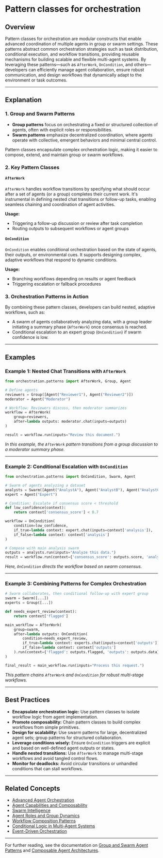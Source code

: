 # Pattern classes for orchestration

## Overview

Pattern classes for orchestration are modular constructs that enable advanced coordination of multiple agents in group or swarm settings. These patterns abstract common orchestration strategies such as task distribution, conditional execution, and workflow transitions, providing reusable mechanisms for building scalable and flexible multi-agent systems. By leveraging these patterns—such as `AfterWork`, `OnCondition`, and others—developers can efficiently manage agent collaboration, ensure robust communication, and design workflows that dynamically adapt to the environment or task outcomes.

---

## Explanation

### 1. Group and Swarm Patterns

- **Group patterns** focus on orchestrating a fixed or structured collection of agents, often with explicit roles or responsibilities.
- **Swarm patterns** emphasize decentralized coordination, where agents operate with collective, emergent behaviors and minimal central control.

Pattern classes encapsulate complex orchestration logic, making it easier to compose, extend, and maintain group or swarm workflows.

### 2. Key Pattern Classes

#### `AfterWork`

`AfterWork` handles workflow transitions by specifying what should occur after a set of agents (or a group) completes their current work. It's instrumental in defining nested chat transitions or follow-up tasks, enabling seamless chaining and coordination of agent activities.

**Usage:**
- Triggering a follow-up discussion or review after task completion
- Routing outputs to subsequent workflows or agent groups

#### `OnCondition`

`OnCondition` enables conditional orchestration based on the state of agents, their outputs, or environmental cues. It supports designing complex, adaptive workflows that respond to dynamic conditions.

**Usage:**
- Branching workflows depending on results or agent feedback
- Triggering escalation or fallback procedures

### 3. Orchestration Patterns in Action

By combining these pattern classes, developers can build nested, adaptive workflows, such as:
- A swarm of agents collaboratively analyzing data, with a group leader initiating a summary phase (`AfterWork`) once consensus is reached.
- Conditional escalation to an expert group (`OnCondition`) if swarm confidence is low.

---

## Examples

### Example 1: Nested Chat Transitions with `AfterWork`

```python
from orchestration.patterns import AfterWork, Group, Agent

# Define agents
reviewers = Group([Agent("Reviewer1"), Agent("Reviewer2")])
moderator = Agent("Moderator")

# Workflow: Reviewers discuss, then moderator summarizes
workflow = AfterWork(
    group=reviewers,
    after=lambda outputs: moderator.chat(inputs=outputs)
)

result = workflow.run(inputs="Review this document.")
```
*In this example, the `AfterWork` pattern transitions from a group discussion to a moderator summary phase.*

---

### Example 2: Conditional Escalation with `OnCondition`

```python
from orchestration.patterns import OnCondition, Swarm, Agent

# Swarm of agents analyzing a dataset
analysts = Swarm([Agent("AnalystA"), Agent("AnalystB"), Agent("AnalystC")])
expert = Agent("Expert")

# Condition: Escalate if consensus score < threshold
def low_confidence(context):
    return context['consensus_score'] < 0.7

workflow = OnCondition(
    condition=low_confidence,
    if_true=lambda context: expert.chat(inputs=context['analysis']),
    if_false=lambda context: context['analysis']
)

# Compose with main analysis swarm
outputs = analysts.run(inputs="Analyze this data.")
result = workflow.run(context={'consensus_score': outputs.score, 'analysis': outputs.data})
```
*Here, `OnCondition` directs the workflow based on swarm consensus.*

---

### Example 3: Combining Patterns for Complex Orchestration

```python
# Swarm collaborates, then conditional follow-up with expert group
swarm = Swarm([...])
experts = Group([...])

def needs_expert_review(context):
    return context['flagged']

main_workflow = AfterWork(
    group=swarm,
    after=lambda outputs: OnCondition(
        condition=needs_expert_review,
        if_true=lambda context: experts.chat(inputs=context['outputs']),
        if_false=lambda context: context['outputs']
    ).run(context={'flagged': outputs.flagged, 'outputs': outputs.data})
)

final_result = main_workflow.run(inputs="Process this request.")
```
*This pattern chains `AfterWork` and `OnCondition` for robust multi-stage workflows.*

---

## Best Practices

- **Encapsulate orchestration logic:** Use pattern classes to isolate workflow logic from agent implementation.
- **Promote composability:** Chain pattern classes to build complex workflows from simple primitives.
- **Design for scalability:** Use swarm patterns for large, decentralized agent sets; group patterns for structured collaboration.
- **Leverage conditions wisely:** Ensure `OnCondition` triggers are explicit and based on well-defined agent outputs or states.
- **Handle nested transitions:** Use `AfterWork` to manage multi-stage workflows and avoid tangled control flows.
- **Monitor for deadlocks:** Avoid circular transitions or unhandled conditions that can stall workflows.

---

## Related Concepts

- [Advanced Agent Orchestration](#)
- [Agent Capabilities and Composability](#)
- [Swarm Intelligence](#)
- [Agent Roles and Group Dynamics](#)
- [Workflow Composition Patterns](#)
- [Conditional Logic in Multi-Agent Systems](#)
- [Event-Driven Orchestration](#)

---

For further reading, see the documentation on [Group and Swarm Agent Patterns](#) and [Composable Agent Architectures](#).